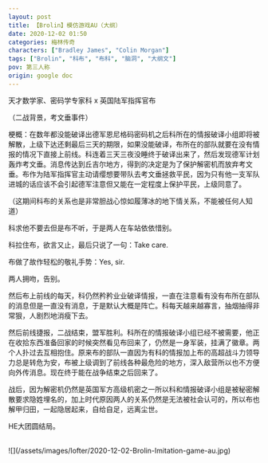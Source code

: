```yaml
---
layout: post
title: 【Brolin】模仿游戏AU（大纲）
date: 2020-12-02 01:50
categories: 梅林传奇
characters: ["Bradley James", "Colin Morgan"]
tags: ["Brolin", "科布", "布科", "脑洞", "大纲文"]
pov: 第三人称
origin: google doc
---
```


天才数学家、密码学专家科 x 英国陆军指挥官布

（二战背景，考文垂事件）

梗概：在数年都没能破译出德军恩尼格码密码机之后科所在的情报破译小组即将被解散，上级下达还剩最后三天的期限，如果没能破译，布所在的部队就要在没有情报的情况下直接上前线。科连着三天三夜没睡终于破译出来了，然后发现德军计划轰炸考文垂。消息传达到丘吉尔地方，得到的决定是为了保护解密机而放弃考文垂。布作为陆军指挥官主动请缨想要带队去考文垂拯救平民，因为只有他一支军队进城的话应该不会引起德军注意但又能在一定程度上保护平民，上级同意了。

（这期间科布的关系也是非常胆战心惊如履薄冰的地下情关系，不能被任何人知道）

科求他不要去但是布不听，于是两人在车站依依惜别。

科拉住布，欲言又止，最后只说了一句：Take care.

布做了故作轻松的敬礼手势：Yes, sir.

两人拥吻，告别。

然后布上前线的每天，科仍然矜矜业业破译情报，一直在注意看有没有布所在部队的消息但是一直没有消息，于是默认大概是阵亡。科每天越来越寡言，抽烟抽得非常狠，人剧烈地消瘦下去。

然后前线捷报，二战结束，盟军胜利。科所在的情报破译小组已经不被需要，他正在收拾东西准备回家的时候突然看见布回来了，仍然是一身军装，挂满了徽章。两个人扑过去互相抱住。原来布的部队一直因为有科的情报加上布的高超战斗力领导力总是转危为安，布被上级调到了前线各种最危险的地方，深入敌营所以也不方便向外传消息。现在终于能在战争结束之后回来了。

战后，因为解密机仍然是英国军方高级机密之一所以科和情报破译小组是被秘密解散要求隐姓埋名的，加上时代原因两人的关系仍然是无法被社会认可的，所以布也解甲归田，一起隐居起来，自给自足，远离尘世。

HE大团圆结局。

<br>
![](/assets/images/lofter/2020-12-02-Brolin-Imitation-game-au.jpg)
